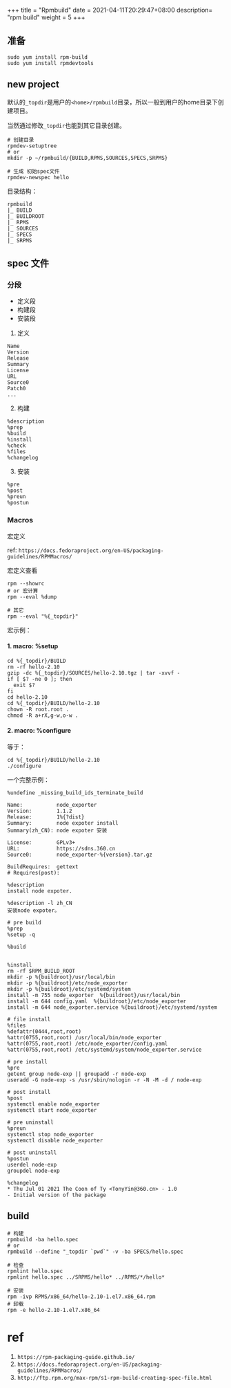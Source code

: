+++
title = "Rpmbuild"
date =  2021-04-11T20:29:47+08:00
description= "rpm build"
weight = 5
+++

## 准备

```shell
sudo yum install rpm-build
sudo yum install rpmdevtools
```


## new project

默认的`_topdir`是用户的`<home>/rpmbuild`目录，所以一般到用户的home目录下创建项目。

当然通过修改`_topdir`也能到其它目录创建。

```shell
# 创建目录
rpmdev-setuptree
# or
mkdir -p ~/rpmbuild/{BUILD,RPMS,SOURCES,SPECS,SRPMS}

# 生成 初始spec文件
rpmdev-newspec hello
```

目录结构：

```shell
rpmbuild
|_ BUILD
|_ BUILDROOT
|_ RPMS
|_ SOURCES
|_ SPECS
|_ SRPMS
```

## spec 文件

### 分段

- 定义段
- 构建段
- 安装段

1. 定义

```spec
Name
Version
Release
Summary
License
URL
Source0
Patch0
...
```

2. 构建

```spec
%description
%prep
%build
%install
%check
%files
%changelog
```

3. 安装

```shell
%pre
%post
%preun
%postun
```
### Macros

宏定义

ref: `https://docs.fedoraproject.org/en-US/packaging-guidelines/RPMMacros/`

宏定义查看

```shell
rpm --showrc
# or 宏计算
rpm --eval %dump

# 其它
rpm --eval "%{_topdir}"
```

宏示例：

#### 1. macro: %setup

```shell
cd %{_topdir}/BUILD
rm -rf hello-2.10
gzip -dc %{_topdir}/SOURCES/hello-2.10.tgz | tar -xvvf -
if [ $? -ne 0 ]; then
  exit $?
fi
cd hello-2.10
cd %{_topdir}/BUILD/hello-2.10
chown -R root.root .
chmod -R a+rX,g-w,o-w .
```

#### 2. macro: %configure

等于：

```shell
cd %{_topdir}/BUILD/hello-2.10
./configure
```


一个完整示例：

```spec
%undefine _missing_build_ids_terminate_build

Name:           node_exporter
Version:        1.1.2
Release:        1%{?dist}
Summary:        node expoter install
Summary(zh_CN): node expoter 安装

License:        GPLv3+
URL:            https://sdns.360.cn
Source0:        node_exporter-%{version}.tar.gz

BuildRequires:  gettext  
# Requires(post):     

%description
install node expoter.

%description -l zh_CN
安装node expoter。

# pre build
%prep
%setup -q

%build


%install
rm -rf $RPM_BUILD_ROOT
mkdir -p %{buildroot}/usr/local/bin
mkdir -p %{buildroot}/etc/node_exporter
mkdir -p %{buildroot}/etc/systemd/system
install -m 755 node_exporter  %{buildroot}/usr/local/bin
install -m 644 config.yaml  %{buildroot}/etc/node_exporter
install -m 644 node_exporter.service %{buildroot}/etc/systemd/system

# file install
%files
%defattr(0444,root,root)
%attr(0755,root,root) /usr/local/bin/node_exporter
%attr(0755,root,root) /etc/node_exporter/config.yaml
%attr(0755,root,root) /etc/systemd/system/node_exporter.service

# pre install
%pre
getent group node-exp || groupadd -r node-exp
useradd -G node-exp -s /usr/sbin/nologin -r -N -M -d / node-exp

# post install
%post
systemctl enable node_exporter
systemctl start node_exporter

# pre uninstall
%preun
systemctl stop node_exporter
systemctl disable node_exporter

# post uninstall
%postun
userdel node-exp
groupdel node-exp

%changelog
* Thu Jul 01 2021 The Coon of Ty <TonyYin@360.cn> - 1.0
- Initial version of the package
```

## build

```shell
# 构建
rpmbuild -ba hello.spec
# or
rpmbuild --define "_topdir `pwd`" -v -ba SPECS/hello.spec

# 检查
rpmlint hello.spec
rpmlint hello.spec ../SRPMS/hello* ../RPMS/*/hello*

# 安装
rpm -ivp RPMS/x86_64/hello-2.10-1.el7.x86_64.rpm
# 卸载
rpm -e hello-2.10-1.el7.x86_64
```


# ref


1. `https://rpm-packaging-guide.github.io/`
2. `https://docs.fedoraproject.org/en-US/packaging-guidelines/RPMMacros/`
3. `http://ftp.rpm.org/max-rpm/s1-rpm-build-creating-spec-file.html`
